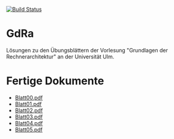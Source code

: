[![Build Status](https://travis-ci.org/aul12/GdRa.svg?branch=master)](https://travis-ci.org/aul12/GdRa)
# GdRa
Lösungen zu den Übungsblättern der Vorlesung "Grundlagen der Rechnerarchitektur" an der Universität Ulm.

# Fertige Dokumente
 * [Blatt00.pdf](https://aul12.github.io/GdRa/Blatt00.pdf)
 * [Blatt01.pdf](https://aul12.github.io/GdRa/Blatt01.pdf)
 * [Blatt02.pdf](https://aul12.github.io/GdRa/Blatt02.pdf)
 * [Blatt03.pdf](https://aul12.github.io/GdRa/Blatt03.pdf)
 * [Blatt04.pdf](https://aul12.github.io/GdRa/Blatt04.pdf)
 * [Blatt05.pdf](https://aul12.github.io/GdRa/Blatt05.pdf)
